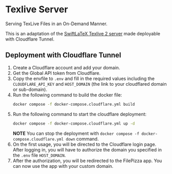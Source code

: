# Texlive Server

Serving TexLive Files in an On-Demand Manner. 

This is an adaptation of the [SwiftLaTeX Texlive 2 server](https://github.com/SwiftLaTeX/Texlive-Ondemand) made deployable with Cloudflare Tunnel.

## Deployment with Cloudflare Tunnel

1. Create a Cloudflare account and add your domain.
2. Get the Global API token from Cloudflare.
3. Copy the envfile to `.env` and fill in the required values including the `CLOUDFLARE_API_KEY` and `HOST_DOMAIN` (the link to your cloudflared domain or sub-domain).
4. Run the following command to build the docker file:
   ```bash
   docker compose -f docker-compose.cloudflare.yml build
   ```
5. Run the following command to start the cloudflare deployment:
   ```bash
   docker compose -f docker-compose.cloudflare.yml up -d
   ```
   **NOTE** You can stop the deployment with `docker compose -f docker-compose.cloudflare.yml down` command.
6. On the first usage, you will be directed to the Cloudflare login page. After logging in, you will have to authorize the domain you specified in the `.env` file `HOST_DOMAIN`.
7. After the authorization, you will be redirected to the FilePizza app. You can now use the app with your custom domain.
